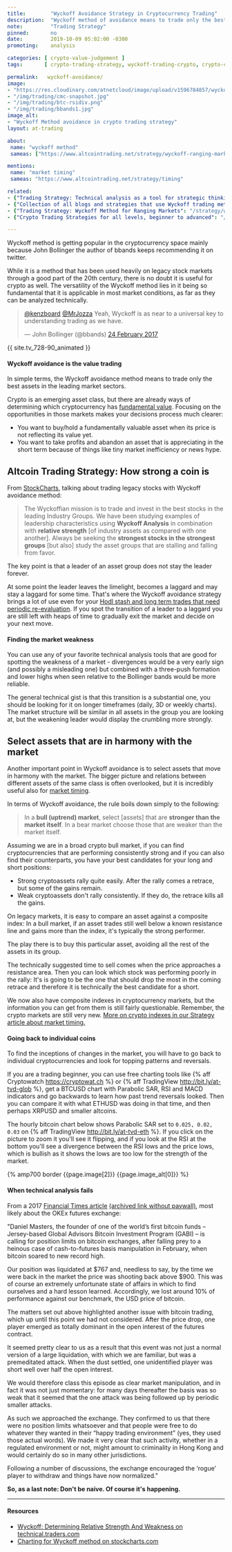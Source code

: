 ```yaml
---
title:        "Wyckoff Avoidance Strategy in Cryptocurrency Trading"
description:  "Wyckoff method of avoidance means to trade only the best stocks in the leading sectors. How to apply this motto when trading cryptocurrencies?"
note:         "Trading Strategy"
pinned:       no
date:         2019-10-09 05:02:00 -0300
promoting:    analysis

categories: [ crypto-value-judgement ]
tags:       [ crypto-trading-strategy, wyckoff-trading-crypto, crypto-charting ]

permalink:   wyckoff-avoidance/
image:
- "https://res.cloudinary.com/atnetcloud/image/upload/v1596784857/wyckoff-avoidance-crypto_tgm2y7.jpg"
- "/img/trading/cmc-snapshot.jpg"
- "/img/trading/btc-rsidiv.png"
- "/img/trading/bbands1.jpg"
image_alt:
- "Wyckoff Method avoidance in crypto trading strategy"
layout: at-trading

about:
 name: "wyckoff method"
 sameas: ["https://www.altcointrading.net/strategy/wyckoff-ranging-markets"]

mentions:
 name: "market timing"
 sameas: "https://www.altcointrading.net/strategy/timing"

related:
- {"Trading Strategy: Technical analysis as a tool for strategic thinking": "/strategy/technical/"}
- {"Collection of all blogs and strategies that use Wyckoff trading method": "/tag/wyckoff-trading/"}
- {"Trading Strategy: Wyckoff Method for Ranging Markets": "/strategy/wyckoff/"}
- {"Crypto Trading Strategies for all levels, beginner to advanced": "/strategy/"}

---
```


Wyckoff method is getting popular in the cryptocurrency space mainly because John Bollinger the author of bbands keeps recommending it on twitter.

While it is a method that has been used heavily on legacy stock markets through a good part of the 20th century, there is no doubt it is useful for crypto as well. The versatility of the Wyckoff method lies in it being so fundamental that it is applicable in most market conditions, as far as they can be analyzed technically.

<blockquote class="twitter-tweet" data-lang="en-gb"><p lang="en" dir="ltr"><a href="https://twitter.com/kenzboard">@kenzboard</a> <a href="https://twitter.com/MrJozza">@MrJozza</a> Yeah, Wyckoff is as near to a universal key to understanding trading as we have.</p>&mdash; John Bollinger (@bbands) <a href="https://twitter.com/bbands/status/835170564431962112">24 February 2017</a></blockquote>


{{ site.tv_728-90_animated }}


#### Wyckoff avoidance is the value trading

In simple terms, the Wyckoff avoidance method means to trade only the best assets in the leading market sectors.

Crypto is an emerging asset class, but there are already ways of determining which cryptocurrency has [fundamental value](/value/). Focusing on the opportunities in those markets makes your decisions process much clearer:

* You want to buy/hold a fundamentally valuable asset when its price is not reflecting its value yet.
* You want to take profits and abandon an asset that is appreciating in the short term because of things like tiny market inefficiency or news hype.

## Altcoin Trading Strategy: How strong a coin is

From [StockCharts](http://stockcharts.com/articles/wyckoff/2017/02/avoidance-strategy.html), talking about trading legacy stocks with Wyckoff avoidance method:

> The Wyckoffian mission is to trade and invest in the best stocks in the leading Industry Groups. We have been studying examples of leadership characteristics using **Wyckoff Analysis** in combination with **relative strength** [of industry assets as compared with one another]. Always be seeking the **strongest stocks in the strongest groups** [but also] study the asset groups that are stalling and falling from favor.

The key point is that a leader of an asset group does not stay the leader forever.

At some point the leader leaves the limelight, becomes a laggard and may stay a laggard for some time. That's where the Wyckoff avoidance strategy brings a lot of use even for your [Hodl stash and long term trades that need periodic re-evaluation](/strategy/crypto-investment). If you spot the transition of a leader to a laggard you are still left with heaps of time to gradually exit the market and decide on your next move.  

#### Finding the market weakness

You can use any of your favorite technical analysis tools that are good for spotting the weakness of a market - divergences would be a very early sign (and possibly a misleading one) but combined with a three-push formation and lower highs when seen relative to the Bollinger bands would be more reliable.

The general technical gist is that this transition is a substantial one, you should be looking for it on longer timeframes (daily, 3D or weekly charts). The market structure will be similar in all assets in the group you are looking at, but the weakening leader would display the crumbling more strongly.

## Select assets that are in harmony with the market

Another important point in Wyckoff avoidance is to select assets that move in harmony with the market. The bigger picture and relations between different assets of the same class is often overlooked, but it is incredibly useful also for [market timing](/strategy/timing).

In terms of Wyckoff avoidance, the rule boils down simply to the following:

> In a **bull (uptrend) market**, select [assets] that are **stronger than the market itself**. In a bear market choose those that are weaker than the market itself.

Assuming we are in a broad crypto bull market, if you can find cryptocurrencies that are performing consistently strong and if you can also find their counterparts, you have your best candidates for your long and short positions:

* Strong cryptoassets rally quite easily. After the rally comes a retrace, but some of the gains remain.
* Weak cryptoassets don't rally consistently. If they do, the retrace kills all the gains.

On legacy markets, it is easy to compare an asset against a composite index: In a bull market, if an asset trades still well below a known resistance line and gains more than the index, it's typically the strong performer.

The play there is to buy this particular asset, avoiding all the rest of the assets in its group.

The technically suggested time to sell comes when the price approaches a resistance area. Then you can look which stock was performing poorly in the rally: It's is going to be the one that should drop the most in the coming retrace and therefore it is technically the best candidate for a short.

We now also have composite indexes in cryptocurrency markets, but the information you can get from them is still fairly questionable. Remember, the crypto markets are still very new. [More on crypto indexes in our Strategy article about market timing.](/strategy/timing#using-the-crypto-indexes)

#### Going back to individual coins

To find the inceptions of changes in the market, you will have to go back to individual cryptocurrencies and look for topping patterns and reversals.

If you are a trading beginner, you can use free charting tools like {% aff Cryptowatch https://cryptowat.ch %} or {% aff TradingView http://bit.ly/at-tvd-glob %}, get a BTCUSD chart with Parabolic SAR, RSI and MACD indicators and go backwards to learn how past trend reversals looked. Then you can compare it with what ETHUSD was doing in that time, and then perhaps XRPUSD and smaller altcoins.

The hourly bitcoin chart below shows Parabolic SAR set to `0.025, 0.02, 0.03` on {% aff TradingView http://bit.ly/at-tvd-eth %}. If you click on the picture to zoom it you'll see it flipping, and if you look at the RSI at the bottom you'll see a divergence between the RSI lows and the price lows, which is bullish as it shows the lows are too low for the strength of the market.

{% amp700 border {{page.image[2]}} {{page.image_alt[0]}} %}

#### When technical analysis fails

From a 2017 [Financial Times article](https://ftalphaville.ft.com/2017/03/08/2185731/when-otc-markets-backfire-bitcoin-edition/) [(archived link without paywall)](http://archive.is/aQ7Om), most likely about the OKEx futures exchange:

"Daniel Masters, the founder of one of the world’s first bitcoin funds – Jersey-based Global Advisors Bitcoin Investment Program (GABI) – is calling for position limits on bitcoin exchanges, after falling prey to a heinous case of cash-to-futures basis manipulation in February, when bitcoin soared to new record high.

Our position was liquidated at $767 and, needless to say, by the time we were back in the market the price was shooting back above $900. This was of course an extremely unfortunate state of affairs in which to find ourselves and a hard lesson learned. Accordingly, we lost around 10% of performance against our benchmark, the USD price of bitcoin.

The matters set out above highlighted another issue with bitcoin trading, which up until this point we had not considered. After the price drop, one player emerged as totally dominant in the open interest of the futures contract.

It seemed pretty clear to us as a result that this event was not just a normal version of a large liquidation, with which we are familiar, but was a premeditated attack. When the dust settled, one unidentified player was short well over half the open interest.

We would therefore class this episode as clear market manipulation, and in fact it was not just momentary: for many days thereafter the basis was so weak that it seemed that the one attack was being followed up by periodic smaller attacks.

As such we approached the exchange. They confirmed to us that there were no position limits whatsoever and that people were free to do whatever they wanted in their “happy trading environment” (yes, they used those actual words). We made it very clear that such activity, whether in a regulated environment or not, might amount to criminality in Hong Kong and would certainly do so in many other jurisdictions.

Following a number of discussions, the exchange encouraged the ‘rogue’ player to withdraw and things have now normalized."

**So, as a last note: Don't be naive. Of course it's happening.**

________________________

#### Resources

* [Wyckoff: Determining Relative Strength And Weakness on technical.traders.com](http://technical.traders.com/tradersonline/display.asp?art=167)
* [Charting for Wyckoff method on stockcharts.com](https://stockcharts.com/articles/wyckoff/)
